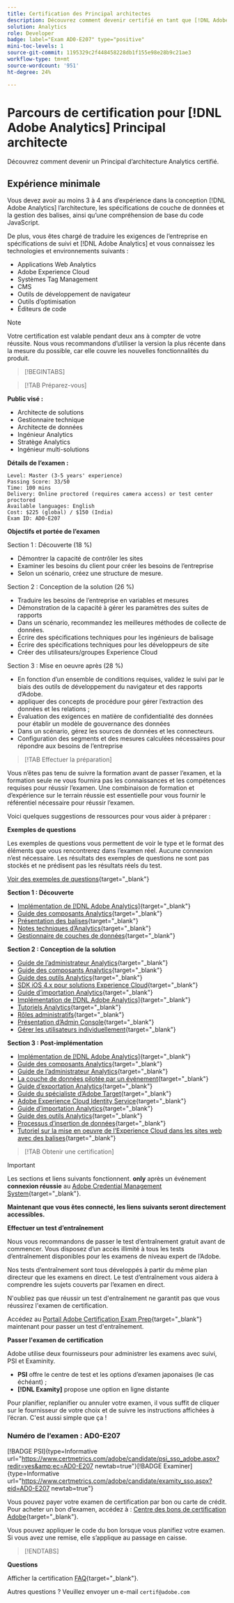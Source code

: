 ```yaml
---
title: Certification des Principal architectes
description: Découvrez comment devenir certifié en tant que [!DNL Adobe Analytics] Principal architecte.
solution: Analytics
role: Developer
badge: label="Exam AD0-E207" type="positive"
mini-toc-levels: 1
source-git-commit: 1195329c2f448458228db1f155e98e28b9c21ae3
workflow-type: tm+mt
source-wordcount: '951'
ht-degree: 24%

---
```


# Parcours de certification pour [!DNL Adobe Analytics] Principal architecte

Découvrez comment devenir un Principal d’architecture Analytics certifié.

## Expérience minimale

Vous devez avoir au moins 3 à 4 ans d’expérience dans la conception [!DNL Adobe Analytics] l’architecture, les spécifications de couche de données et la gestion des balises, ainsi qu’une compréhension de base du code JavaScript.

De plus, vous êtes chargé de traduire les exigences de l’entreprise en spécifications de suivi et [!DNL Adobe Analytics] et vous connaissez les technologies et environnements suivants :

* Applications Web Analytics
* Adobe Experience Cloud
* Systèmes Tag Management
* CMS
* Outils de développement de navigateur
* Outils d’optimisation
* Éditeurs de code

>[!NOTE]
>
>Votre certification est valable pendant deux ans à compter de votre réussite. Nous vous recommandons d’utiliser la version la plus récente dans la mesure du possible, car elle couvre les nouvelles fonctionnalités du produit.

>[!BEGINTABS]

>[!TAB Préparez-vous]

**Public visé :**

* Architecte de solutions
* Gestionnaire technique
* Architecte de données
* Ingénieur Analytics
* Stratège Analytics
* Ingénieur multi-solutions

**Détails de l’examen :**

```
Level: Master (3-5 years' experience)
Passing Score: 33/50
Time: 100 mins
Delivery: Online proctored (requires camera access) or test center proctored
Available languages: English
Cost: $225 (global) / $150 (India)
Exam ID: AD0-E207
```

**Objectifs et portée de l’examen**

Section 1 : Découverte (18 %)

* Démontrer la capacité de contrôler les sites
* Examiner les besoins du client pour créer les besoins de l’entreprise
* Selon un scénario, créez une structure de mesure.

Section 2 : Conception de la solution (26 %)

* Traduire les besoins de l’entreprise en variables et mesures
* Démonstration de la capacité à gérer les paramètres des suites de rapports
* Dans un scénario, recommandez les meilleures méthodes de collecte de données.
* Écrire des spécifications techniques pour les ingénieurs de balisage
* Écrire des spécifications techniques pour les développeurs de site
* Créer des utilisateurs/groupes Experience Cloud

Section 3 : Mise en oeuvre après (28 %)

* En fonction d’un ensemble de conditions requises, validez le suivi par le biais des outils de développement du navigateur et des rapports d’Adobe.
* appliquer des concepts de procédure pour gérer l’extraction des données et les relations ;
* Évaluation des exigences en matière de confidentialité des données pour établir un modèle de gouvernance des données
* Dans un scénario, gérez les sources de données et les connecteurs.
* Configuration des segments et des mesures calculées nécessaires pour répondre aux besoins de l’entreprise

>[!TAB Effectuer la préparation]

Vous n’êtes pas tenu de suivre la formation avant de passer l’examen, et la formation seule ne vous fournira pas les connaissances et les compétences requises pour réussir l’examen. Une combinaison de formation et d’expérience sur le terrain réussie est essentielle pour vous fournir le référentiel nécessaire pour réussir l’examen.

Voici quelques suggestions de ressources pour vous aider à préparer :

**Exemples de questions**

Les exemples de questions vous permettent de voir le type et le format des éléments que vous rencontrerez dans l’examen réel. Aucune connexion n’est nécessaire. Les résultats des exemples de questions ne sont pas stockés et ne prédisent pas les résultats réels du test.

[Voir des exemples de questions](https://scorpion.caveon.com/launchpad/ad0-e207-adobe-analytics-architect-master-copy-y9f8t1){target="_blank"}

**Section 1 : Découverte**

* [Implémentation de  [!DNL Adobe Analytics]](https://experienceleague.adobe.com/docs/analytics/implementation/home.html?lang=fr){target="_blank"}
* [Guide des composants Analytics](https://experienceleague.adobe.com/docs/analytics/components/home.html?lang=fr){target="_blank"}
* [Présentation des balises](https://experienceleague.adobe.com/docs/experience-platform/tags/home.html?lang=fr){target="_blank"}
* [Notes techniques d’Analytics](https://experienceleague.adobe.com/docs/analytics/technotes/home.html?lang=fr){target="_blank"}
* [Gestionnaire de couches de données](https://exchange.adobe.com/apps/ec/101462/data-layer-manager){target="_blank"}

**Section 2 : Conception de la solution**

* [Guide de l’administrateur Analytics](https://experienceleague.adobe.com/docs/analytics/admin/home.html?lang=fr){target="_blank"}
* [Guide des composants Analytics](https://experienceleague.adobe.com/docs/analytics/components/home.html?lang=fr){target="_blank"}
* [Guide des outils Analytics](https://experienceleague.adobe.com/docs/analytics/analyze/home.html?lang=fr){target="_blank"}
* [SDK iOS 4.x pour solutions Experience Cloud](https://experienceleague.adobe.com/docs/mobile-services/ios/overview.html?lang=fr){target="_blank"}
* [Guide d’importation Analytics](https://experienceleague.adobe.com/docs/analytics/import/home.html?lang=fr){target="_blank"}
* [Implémentation de  [!DNL Adobe Analytics]](https://experienceleague.adobe.com/docs/analytics/implementation/home.html?lang=fr){target="_blank"}
* [Tutoriels Analytics](https://experienceleague.adobe.com/docs/analytics-learn/tutorials/overview.html?lang=fr){target="_blank"}
* [Rôles administratifs](https://helpx.adobe.com/in/enterprise/using/admin-roles.html){target="_blank"}
* [Présentation d’Admin Console](https://helpx.adobe.com/in/enterprise/using/admin-console.html#Settings){target="_blank"}
* [Gérer les utilisateurs individuellement](https://helpx.adobe.com/in/enterprise/using/manage-users-individually.html){target="_blank"}

**Section 3 : Post-implémentation**

* [Implémentation de  [!DNL Adobe Analytics]](https://experienceleague.adobe.com/docs/analytics/implementation/home.html?lang=fr){target="_blank"}
* [Guide des composants Analytics](https://experienceleague.adobe.com/docs/analytics/components/home.html?lang=fr){target="_blank"}
* [Guide de l’administrateur Analytics](https://experienceleague.adobe.com/docs/analytics/admin/home.html?lang=fr){target="_blank"}
* [La couche de données pilotée par un événement](https://jimalytics.com/tag-management/the-event-driven-data-layer/){target="_blank"}
* [Guide d’exportation Analytics](https://experienceleague.adobe.com/docs/analytics/export/home.html?lang=fr){target="_blank"}
* [Guide du spécialiste d’Adobe Target](https://experienceleague.adobe.com/docs/target/using/target-home.html?lang=fr){target="_blank"}
* [Adobe Experience Cloud Identity Service](https://experienceleague.adobe.com/docs/id-service/using/home.html?lang=fr){target="_blank"}
* [Guide d’importation Analytics](https://experienceleague.adobe.com/docs/analytics/import/home.html?lang=fr){target="_blank"}
* [Guide des outils Analytics](https://experienceleague.adobe.com/docs/analytics/analyze/home.html?lang=fr){target="_blank"}
* [Processus d’insertion de données](https://github.com/AdobeDocs/analytics-1.4-apis/blob/master/docs/data-insertion-api/overview/c_data_insertion_process.md){target="_blank"}
* [Tutoriel sur la mise en oeuvre de l’Experience Cloud dans les sites web avec des balises](https://experienceleague.adobe.com/docs/platform-learn/implement-in-websites/overview.html?lang=fr){target="_blank"}

>[!TAB Obtenir une certification]

>[!IMPORTANT]
>
>Les sections et liens suivants fonctionnent. **only**  après un événement **connexion réussie** au [Adobe Credential Management System](http://www.certmetrics.com/adobe){target="_blank"}.


**Maintenant que vous êtes connecté, les liens suivants seront directement accessibles.**

**Effectuer un test d’entraînement**

Nous vous recommandons de passer le test d’entraînement gratuit avant de commencer. Vous disposez d’un accès illimité à tous les tests d’entraînement disponibles pour les examens de niveau expert de l’Adobe.

Nos tests d’entraînement sont tous développés à partir du même plan directeur que les examens en direct. Le test d’entraînement vous aidera à comprendre les sujets couverts par l’examen en direct.

N&#39;oubliez pas que réussir un test d&#39;entraînement ne garantit pas que vous réussirez l&#39;examen de certification.

Accédez au [Portail Adobe Certification Exam Prep](https://www.certmetrics.com/adobe/candidate/gmetrix_sso.aspx){target="_blank"} maintenant pour passer un test d&#39;entraînement.

**Passer l&#39;examen de certification**

Adobe utilise deux fournisseurs pour administrer les examens avec suivi, PSI et Examinity.

* **PSI** offre le centre de test et les options d’examen japonaises (le cas échéant) ;
* **[!DNL Examity]** propose une option en ligne distante

Pour planifier, replanifier ou annuler votre examen, il vous suffit de cliquer sur le fournisseur de votre choix et de suivre les instructions affichées à l’écran. C&#39;est aussi simple que ça !

### Numéro de l’examen : AD0-E207

[!BADGE PSI]{type=Informative url="https://www.certmetrics.com/adobe/candidate/psi_sso_adobe.aspx?redir=yes&amp;ec=AD0-E207 newtab=true"}[!BADGE Examiner]{type=Informative url="https://www.certmetrics.com/adobe/candidate/examity_sso.aspx?eid=AD0-E207 newtab=true"}

Vous pouvez payer votre examen de certification par bon ou carte de crédit. Pour acheter un bon d’examen, accédez à : [Centre des bons de certification Adobe](https://market.xvoucher.com/adobe/global){target="_blank"}.

Vous pouvez appliquer le code du bon lorsque vous planifiez votre examen. Si vous avez une remise, elle s’applique au passage en caisse.

>[!ENDTABS]

**Questions**

Afficher la certification [FAQ](https://experienceleague.adobe.com/docs/certification/certification/faq.html?lang=en){target="_blank"}.

Autres questions ? Veuillez envoyer un e-mail `certif@adobe.com`
